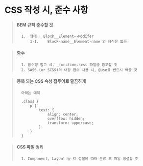 # CSS 작성 시, 준수 사항

>   #### BEM 규칙 준수할 것
>       1.  형태 : Block__Element--Modifer
>           1-1.    Block-name__Element-name 의 형식은 없음

>   #### 함수
>       1. 함수명 참고 시, _function.scss 파일을 참고할 것
>       2. SASS (or SCSS)의 내장 함수 사용 시, @use를 반드시 써줄 것

>   #### 중복 되는 CSS 속성 접두어로 깔끔하게
>       아래는 예제
>
>       .class {
>           p {
>               text: {
>                   align: center;
>                   overflow: hidden;
>                   transform: uppercase;
>               }
>           }
>       }

>   #### CSS 파일 정리
>       1. Component, Layout 등 각 성질에 따라 분류 후 파일 생성할 것